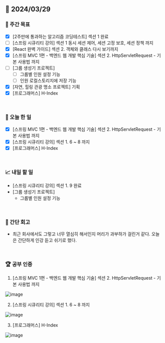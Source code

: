 ## 📅 2024/03/29

### 👏 주간 목표

- [x] [2주만에 통과하는 알고리즘 코딩테스트] 섹션 1 완료
- [ ] [스프링 시큐리티 강의] 섹션 1 동시 세션 제어, 세션 고정 보호, 세션 정책 까지
- [x] [React 완벽 가이드] 섹션 2. 객체와 클래스 다시 보기까지
- [x] [스프링 MVC 1편 - 백엔드 웹 개발 핵심 기술] 섹션 2. HttpServletRequest - 기본 사용법 까지
- [ ] [그룹 생성기 프로젝트]
  - [ ] 그룹별 인원 설정 기능
  - [ ] 인원 로컬스토리지에 저장 기능
- [x] [자연, 힐링 관광 명소 프로젝트] 기획
- [x] [프로그래머스] H-Index

<br />

### 💯 오늘 한 일

- [x] [스프링 MVC 1편 - 백엔드 웹 개발 핵심 기술] 섹션 2. HttpServletRequest - 기본 사용법 까지
- [x] [스프링 시큐리티 강의] 섹션 1. 6 ~ 8 까지
- [x] [프로그래머스] H-Index

<br />

### 📈 내일 할 일

- [스프링 시큐리티 강의] 섹션 1. 9 완료
- [그룹 생성기 프로젝트]
  - 그룹별 인원 설정 기능

<br />

### 🤔 간단 회고

- 최근 회사에서도 그렇고 너무 열심히 해서인지 머리가 과부하가 걸린거 같다. 오늘은 간단하게 인강 듣고 쉬기로 했다.

<br />

### 🏆 공부 인증

1. [스프링 MVC 1편 - 백엔드 웹 개발 핵심 기술] 섹션 2. HttpServletRequest - 기본 사용법 까지

![image](https://github.com/suld2495/TIL/assets/42727909/23a5209c-b168-446c-9752-b47e69bc8c86)

2. [스프링 시큐리티 강의] 섹션 1. 6 ~ 8 까지

![image](https://github.com/suld2495/TIL/assets/42727909/351d127c-6fb3-4830-8120-93ff607e32bd)

3. [프로그래머스] H-Index

![image](https://github.com/suld2495/TIL/assets/42727909/c5c87124-1109-41a9-99fa-19520d5efad4)
